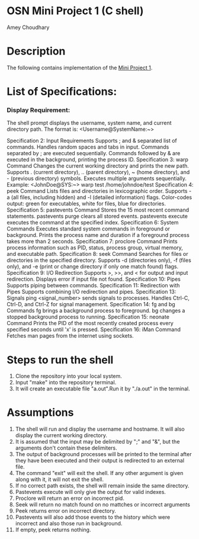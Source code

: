 # OSN Mini Project 1 (C shell)
Amey Choudhary

# Description
The following contains implementation of the [Mini Project 1](https://karthikv1392.github.io/cs3301_osn/mini-projects/mp1).

# List of Specifications:

### Display Requirement:
The shell prompt displays the username, system name, and current directory path. The format is: <Username@SystemName:~>

Specification 2: Input Requirements
Supports ; and & separated list of commands.
Handles random spaces and tabs in input.
Commands separated by ; are executed sequentially.
Commands followed by & are executed in the background, printing the process ID.
Specification 3: warp Command
Changes the current working directory and prints the new path.
Supports . (current directory), .. (parent directory), ~ (home directory), and - (previous directory) symbols.
Executes multiple arguments sequentially.
Example: <JohnDoe@SYS:~> warp test /home/johndoe/test
Specification 4: peek Command
Lists files and directories in lexicographic order.
Supports -a (all files, including hidden) and -l (detailed information) flags.
Color-codes output: green for executables, white for files, blue for directories.
Specification 5: pastevents Command
Stores the 15 most recent command statements.
pastevents purge clears all stored events.
pastevents execute <index> executes the command at the specified index.
Specification 6: System Commands
Executes standard system commands in foreground or background.
Prints the process name and duration if a foreground process takes more than 2 seconds.
Specification 7: proclore Command
Prints process information such as PID, status, process group, virtual memory, and executable path.
Specification 8: seek Command
Searches for files or directories in the specified directory.
Supports -d (directories only), -f (files only), and -e (print or change directory if only one match found) flags.
Specification 9: I/O Redirection
Supports >, >>, and < for output and input redirection.
Displays error if input file not found.
Specification 10: Pipes
Supports piping between commands.
Specification 11: Redirection with Pipes
Supports combining I/O redirection and pipes.
Specification 13: Signals
ping <pid> <signal_number> sends signals to processes.
Handles Ctrl-C, Ctrl-D, and Ctrl-Z for signal management.
Specification 14: fg and bg Commands
fg <pid> brings a background process to foreground.
bg <pid> changes a stopped background process to running.
Specification 15: neonate Command
Prints the PID of the most recently created process every specified seconds until 'x' is pressed.
Specification 16: iMan Command
Fetches man pages from the internet using sockets.

# Steps to run the shell
1. Clone the repository into your local system.
2. Input "make" into the repository terminal.
3. It will create an executable file "a.out".Run it by "./a.out" in the terminal.

# Assumptions
1. The shell will run and display the username and hostname. It will also display the current working directory.
2. It is assumed that the input may be delimited by ";" and "&", but the arguments don't contain these delimiters.
3. The output of background processes will be printed to the terminal after they have been executed and their output is redirected to an external file.
4. The command "exit" will exit the shell. If any other argument is given along with it, it will not exit the shell.
5. If no correct path exists, the shell will remain inside the same directory.
6. Pastevents execute will only give the output for valid indexes.
7. Proclore will return an error on incorrect pid.
8. Seek will return no match found on no mattches or incorrect arguments
9. Peek returns error on incorrect directory.
10. Pastevents will also add those events to the history which were incorrect and also those run in background.
11. If empty, peek returns nothing.
